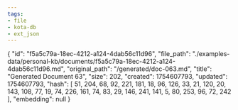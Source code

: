 ```yaml
---
tags:
- file
- kota-db
- ext_json
---
```

{
  "id": "f5a5c79a-18ec-4212-a124-4dab56c11d96",
  "file_path": "./examples-data/personal-kb/documents/f5a5c79a-18ec-4212-a124-4dab56c11d96.md",
  "original_path": "/generated/doc-063.md",
  "title": "Generated Document 63",
  "size": 202,
  "created": 1754607793,
  "updated": 1754607793,
  "hash": [
    51,
    204,
    68,
    92,
    221,
    181,
    18,
    96,
    126,
    33,
    21,
    120,
    20,
    143,
    108,
    77,
    19,
    74,
    226,
    161,
    74,
    83,
    29,
    146,
    241,
    141,
    5,
    80,
    253,
    96,
    72,
    242
  ],
  "embedding": null
}